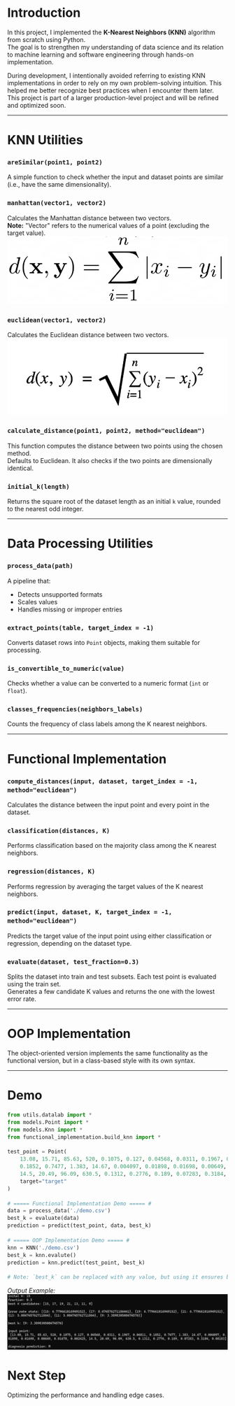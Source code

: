 # Introduction

In this project, I implemented the **K-Nearest Neighbors (KNN)** algorithm from scratch using Python.  
The goal is to strengthen my understanding of data science and its relation to machine learning and software engineering through hands-on implementation.

During development, I intentionally avoided referring to existing KNN implementations in order to rely on my own problem-solving intuition. This helped me better recognize best practices when I encounter them later.  
This project is part of a larger production-level project and will be refined and optimized soon.

---

# KNN Utilities

### `areSimilar(point1, point2)`
A simple function to check whether the input and dataset points are similar (i.e., have the same dimensionality).

### `manhattan(vector1, vector2)`
Calculates the Manhattan distance between two vectors.  
**Note:** "Vector" refers to the numerical values of a point (excluding the target value).  
![Manhattan Distance](./images/manhattan.png)


### `euclidean(vector1, vector2)`
Calculates the Euclidean distance between two vectors.  
![Eucledean Distance](./images/eucledean.png)


### `calculate_distance(point1, point2, method="euclidean")`
This function computes the distance between two points using the chosen method.  
Defaults to Euclidean. It also checks if the two points are dimensionally identical.

### `initial_k(length)`
Returns the square root of the dataset length as an initial `k` value, rounded to the nearest odd integer.

---

# Data Processing Utilities

### `process_data(path)`
A pipeline that:
- Detects unsupported formats
- Scales values
- Handles missing or improper entries

### `extract_points(table, target_index = -1)`
Converts dataset rows into `Point` objects, making them suitable for processing.

### `is_convertible_to_numeric(value)`
Checks whether a value can be converted to a numeric format (`int` or `float`).

### `classes_frequencies(neighbors_labels)`
Counts the frequency of class labels among the K nearest neighbors.

---

# Functional Implementation

### `compute_distances(input, dataset, target_index = -1, method="euclidean")`
Calculates the distance between the input point and every point in the dataset.

### `classification(distances, K)`
Performs classification based on the majority class among the K nearest neighbors.

### `regression(distances, K)`
Performs regression by averaging the target values of the K nearest neighbors.

### `predict(input, dataset, K, target_index = -1, method="euclidean")`
Predicts the target value of the input point using either classification or regression, depending on the dataset type.

### `evaluate(dataset, test_fraction=0.3)`
Splits the dataset into train and test subsets. Each test point is evaluated using the train set.  
Generates a few candidate K values and returns the one with the lowest error rate.

---

# OOP Implementation

The object-oriented version implements the same functionality as the functional version, but in a class-based style with its own syntax.

---

# Demo

```python
from utils.datalab import *
from models.Point import *
from models.Knn import *
from functional_implementation.build_knn import *

test_point = Point(
    13.08, 15.71, 85.63, 520, 0.1075, 0.127, 0.04568, 0.0311, 0.1967, 0.06811,
    0.1852, 0.7477, 1.383, 14.67, 0.004097, 0.01898, 0.01698, 0.00649, 0.01678, 0.002425,
    14.5, 20.49, 96.09, 630.5, 0.1312, 0.2776, 0.189, 0.07283, 0.3184, 0.08183,
    target="target"
)

# ===== Functional Implementation Demo ===== #
data = process_data('./demo.csv')
best_k = evaluate(data)
prediction = predict(test_point, data, best_k)

# ===== OOP Implementation Demo ===== #
knn = KNN('./demo.csv')
best_k = knn.evalute()
prediction = knn.predict(test_point, best_k)

# Note: `best_k` can be replaced with any value, but using it ensures better results.
```

*Output Example:*
![Output Example](./images/output_example.png)

# Next Step
Optimizing the performance and handling edge cases.